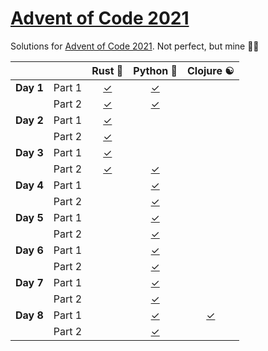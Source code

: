 # [Advent of Code 2021](https://adventofcode.com/2021)

Solutions for [Advent of Code 2021](https://adventofcode.com/2021). Not perfect, but mine 🤷‍♂

|           |        |            Rust 🦀            |        Python 🐍        |        Clojure ☯️         |
| --------- | ------ | :---------------------------: | :---------------------: | :-----------------------: |
| **Day 1** | Part 1 | [✓](rust/src/bin/day01-01.rs) | [✓](python/day01-01.py) |                           |
|           | Part 2 | [✓](rust/src/bin/day01-02.rs) | [✓](python/day01-02.py) |                           |
| **Day 2** | Part 1 | [✓](rust/src/bin/day02-01.rs) |                         |                           |
|           | Part 2 | [✓](rust/src/bin/day02-02.rs) |                         |                           |
| **Day 3** | Part 1 | [✓](rust/src/bin/day03-01.rs) |                         |                           |
|           | Part 2 | [✓](rust/src/bin/day03-02.rs) | [✓](python/day03-02.py) |                           |
| **Day 4** | Part 1 |                               | [✓](python/day04-01.py) |                           |
|           | Part 2 |                               | [✓](python/day04-02.py) |                           |
| **Day 5** | Part 1 |                               | [✓](python/day05-01.py) |                           |
|           | Part 2 |                               | [✓](python/day05-02.py) |                           |
| **Day 6** | Part 1 |                               | [✓](python/day06-01.py) |                           |
|           | Part 2 |                               | [✓](python/day06-02.py) |                           |
| **Day 7** | Part 1 |                               | [✓](python/day07-01.py) |                           |
|           | Part 2 |                               | [✓](python/day07-02.py) |                           |
| **Day 8** | Part 1 |                               | [✓](python/day08-01.py) | [✓](clojure/day08-01.clj) |
|           | Part 2 |                               | [✓](python/day08-02.py) |                           |
